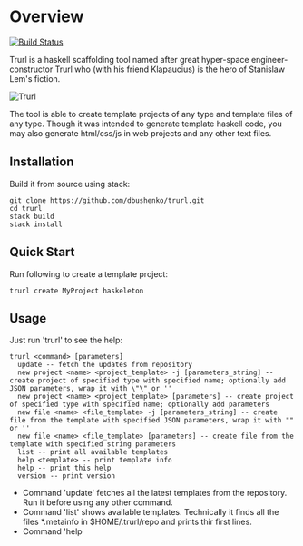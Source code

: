 # Overview

[![Build Status](https://travis-ci.org/dbushenko/trurl.png?branch=master)](https://travis-ci.org/dbushenko/trurl)

Trurl is a haskell scaffolding tool named after great hyper-space engineer-constructor Trurl who (with his friend Klapaucius) is the hero of Stanislaw Lem's fiction.

![Trurl](https://raw.githubusercontent.com/dbushenko/trurl/master/img/trurl.jpg "Trurl")

The tool is able to create template projects of any type and template files of any type. Though it was intended to generate template haskell code, you may also generate html/css/js in web projects and any other text files.

## Installation

Build it from source using stack:

    git clone https://github.com/dbushenko/trurl.git
    cd trurl
    stack build
    stack install

## Quick Start

Run following to create a template project:

    trurl create MyProject haskeleton

## Usage

Just run 'trurl' to see the help:

    trurl <command> [parameters]
      update -- fetch the updates from repository
      new project <name> <project_template> -j [parameters_string] -- create project of specified type with specified name; optionally add JSON parameters, wrap it with \"\" or ''
      new project <name> <project_template> [parameters] -- create project of specified type with specified name; optionally add parameters
      new file <name> <file_template> -j [parameters_string] -- create file from the template with specified JSON parameters, wrap it with "" or ''
      new file <name> <file_template> [parameters] -- create file from the template with specified string parameters
      list -- print all available templates
      help <template> -- print template info
      help -- print this help
      version -- print version
  
* Command 'update' fetches all the latest templates from the repository. Run it before using any other command.
* Command 'list' shows available templates. Technically it finds all the files *.metainfo in $HOME/.trurl/repo and prints thir first lines.
* Command 'help <template>' prints detailed info about the template.
* Command 'new project' intended to generate projects, just specify an available project template name. You may also sepcify optional parameters. In any case at least one parameter will be available in project template -- 'ProjectName' which corresponds to the provided <name> parameter.
* Command 'new file' generates template file, generated file will be named as specified in 'name'. It uses Mustache format in templates and accepts mandatory parameters. In any case at least one parameter will be available in the file template -- 'FileName' which corresponds to the provided <name> parameter.

Parameters for commands 'create' and 'new' may be of two types: JSON and simple string.

* JSON parameters might look like this: '{"entityName": "Article", "params": [ {"name":"title","type":"String"}, {"name":"body", "type":"String"}]}"
* Totally the same simple string looks like this: 'entityName:Article, params: [ title#String, body#String ]'

Simple string parameters use following rules to correspond to JSON:

* abc:efg is converted to "abc":"efg"
* abc:123 is converted to "abc":123
* abc#efg is converted to {"name":"abc", "type":"efg"} -- this conversion is especially useful when generating object with list of properties.
* abc#efg@ is converted to {"name":"abc", "type":"efg", "last":true} -- this conversion is needed when generating list of properties and you need to avoid last separator (comma, whitespace, etc).

For example, if there is a template file 'file1.txt' with following contents:

```
The list: 

{{#heroes}}
    * {{name}}
{{/heroes}}

MyObj:
{{#myobj}}
{{opt1}}
{{/myobj}}
```

Run trurl as following:

    trurl new file1.txt -j '{"heroes":[{"name":"1"},{"name":"22"}],"myobj":{"opt1":"value1"}}'

Then you'll get:

```
The list: 

    * 1
    * 22

MyObj:
value1
```

## Creating templates

All the templates are stored in $HOME/.trurl/repo. There are two types of templates: projects and files.

* Project template is just a tar archive which is unpacked in specified directory. Template files should have extension '.template' and use the same mustache syntax as templates for command 'new'. In any case at least one parameter will be available in project template -- 'ProjectName' which corresponds to the provided <name> parameter. All files named as 'ProjectName' will be renamed according to specified project name. E.g. if creating project 'my' and there is somewhere file 'ProjectName.html' then it will be renamed to 'my.html'.
* File template is a file in Mustache format. It may have any extension, but if not supplied while running 'trurl new ...' then extension '.hs' will be used.


Info about each template is stored in corresponding metainfo file. E.g. if there is template 'file1.hs' then should be also 'file1.hs.metainfo'. First line of the metainfo file is its short description printed by the 'list' command.

See examples of the templates in 'devrepo'.

## Registering templates in the main repository.

Just add a pull request in the directory 'devrepo'. You are welcome to add your own templates here!

Author: Dmitry Bushenko (d.bushenko@gmail.com)
